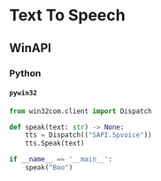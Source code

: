 # Text To Speech

## WinAPI

### Python

#### `pywin32`

```python
from win32com.client import Dispatch

def speak(text: str) -> None:
	tts = Dispatch(("SAPI.Spvoice"))
	tts.Speak(text)

if __name__ == '__main__':
	speak("Boo")
```